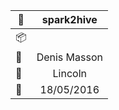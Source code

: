 
| :file_folder:                | **spark2hive**                                       |
|------------------------------|:----------------------------------------------------:|
| :package:                    |                                                      |
| :busts_in_silhouette:        | Denis Masson                                         |
| :office:                     | Lincoln                                              |
| :date:                       | 18/05/2016                                           | 
